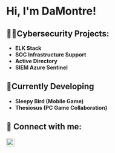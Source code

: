 <h1>Hi, I'm DaMontre!

<h2>👨‍💻Cybersecurity Projects:</h2>

- <b>ELK Stack</b>
- <b>SOC Infrastructure Support</b>
- <b>Active Directory</b>
- <b>SIEM Azure Sentinel</b>

<h2>🔭Currently Developing</h2>

- <b>Sleepy Bird (Mobile Game)</b>
- <b>Thesiosus (PC Game Collaboration)</b>

<h2> 🤳 Connect with me:</h2>

[<img align="left" alt="JoshMadakor | LinkedIn" width="22px" src="https://cdn.jsdelivr.net/npm/simple-icons@v3/icons/linkedin.svg" />][linkedin]

[linkedin]: https://linkedin.com/in/damontrecoleman


